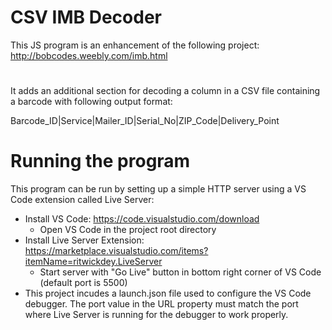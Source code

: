 # CSV IMB Decoder

This JS program is an enhancement of the following project: http://bobcodes.weebly.com/imb.html

#

It adds an additional section for decoding a column in a CSV file containing a barcode with following output format:

Barcode_ID|Service|Mailer_ID|Serial_No|ZIP_Code|Delivery_Point

# Running the program

This program can be run by setting up a simple HTTP server using a VS Code extension called Live Server:
* Install VS Code: https://code.visualstudio.com/download
  * Open VS Code in the project root directory 
* Install Live Server Extension: https://marketplace.visualstudio.com/items?itemName=ritwickdey.LiveServer
  * Start server with "Go Live" button in bottom right corner of VS Code (default port is 5500)
* This project incudes a launch.json file used to configure the VS Code debugger. The port value in the URL property must match the port where Live Server is running for the debugger to work properly. 